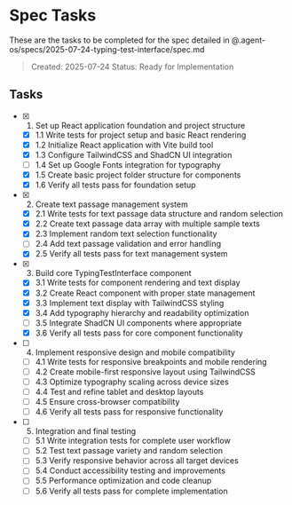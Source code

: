 # Spec Tasks

These are the tasks to be completed for the spec detailed in @.agent-os/specs/2025-07-24-typing-test-interface/spec.md

> Created: 2025-07-24
> Status: Ready for Implementation

## Tasks

- [x] 1. Set up React application foundation and project structure
  - [x] 1.1 Write tests for project setup and basic React rendering
  - [x] 1.2 Initialize React application with Vite build tool
  - [x] 1.3 Configure TailwindCSS and ShadCN UI integration
  - [ ] 1.4 Set up Google Fonts integration for typography
  - [x] 1.5 Create basic project folder structure for components
  - [x] 1.6 Verify all tests pass for foundation setup

- [x] 2. Create text passage management system
  - [x] 2.1 Write tests for text passage data structure and random selection
  - [x] 2.2 Create text passage data array with multiple sample texts
  - [x] 2.3 Implement random text selection functionality
  - [ ] 2.4 Add text passage validation and error handling
  - [x] 2.5 Verify all tests pass for text management system

- [x] 3. Build core TypingTestInterface component
  - [x] 3.1 Write tests for component rendering and text display
  - [x] 3.2 Create React component with proper state management
  - [x] 3.3 Implement text display with TailwindCSS styling
  - [x] 3.4 Add typography hierarchy and readability optimization
  - [ ] 3.5 Integrate ShadCN UI components where appropriate
  - [x] 3.6 Verify all tests pass for core component functionality

- [ ] 4. Implement responsive design and mobile compatibility
  - [ ] 4.1 Write tests for responsive breakpoints and mobile rendering
  - [ ] 4.2 Create mobile-first responsive layout using TailwindCSS
  - [ ] 4.3 Optimize typography scaling across device sizes
  - [ ] 4.4 Test and refine tablet and desktop layouts
  - [ ] 4.5 Ensure cross-browser compatibility
  - [ ] 4.6 Verify all tests pass for responsive functionality

- [ ] 5. Integration and final testing
  - [ ] 5.1 Write integration tests for complete user workflow
  - [ ] 5.2 Test text passage variety and random selection
  - [ ] 5.3 Verify responsive behavior across all target devices
  - [ ] 5.4 Conduct accessibility testing and improvements
  - [ ] 5.5 Performance optimization and code cleanup
  - [ ] 5.6 Verify all tests pass for complete implementation